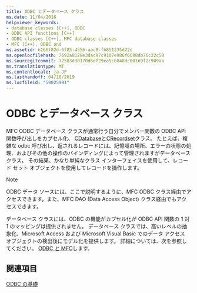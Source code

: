 ```yaml
---
title: ODBC とデータベース クラス
ms.date: 11/04/2016
helpviewer_keywords:
- database classes [C++], ODBC
- ODBC API functions [C++]
- ODBC classes [C++], MFC database classes
- MFC [C++], ODBC and
ms.assetid: b166f82d-6f85-4556-aac8-fb851235d22c
ms.openlocfilehash: 7692a8128e3dac97c9107e986f6698db76c22c58
ms.sourcegitcommit: 72583d30170d6ef29ea5c6848dc00169f2c909aa
ms.translationtype: MT
ms.contentlocale: ja-JP
ms.lasthandoff: 04/18/2019
ms.locfileid: "59025991"
---
```

# <a name="odbc-and-the-database-classes"></a>ODBC とデータベース クラス

MFC ODBC データベース クラスが通常行う自分でメンバー関数の ODBC API 関数呼び出しをカプセル化、 [CDatabase](../../mfc/reference/cdatabase-class.md)と[CRecordset](../../mfc/reference/crecordset-class.md)クラス。 たとえば、複雑な odbc 呼び出し、返されるレコードには、記憶域の場所、エラーの状態の処理、およびその他の操作のバインディングによって管理されますがデータベース クラス。 その結果、かなり単純なクラス インターフェイスを使用して、レコード セット オブジェクトを使用してレコードを操作します。

> [!NOTE]
>  ODBC データ ソースには、ここで説明するように、MFC ODBC クラス経由でアクセスできます。また、MFC DAO (Data Access Object) クラス経由でもアクセスできます。

データベース クラスには、ODBC の機能がカプセル化が ODBC API 関数の 1 対 1 のマッピングは提供されません。 データベース クラスでは、高いレベルの抽象化、Microsoft Access および Microsoft Visual Basic でのデータ アクセス オブジェクトの検出後にモデル化を提供します。 詳細については、次を参照してください。 [ODBC と MFC](../../data/odbc/odbc-and-mfc.md)します。

## <a name="see-also"></a>関連項目

[ODBC の基礎](../../data/odbc/odbc-basics.md)